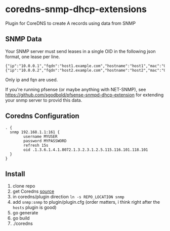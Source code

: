 # coredns-snmp-dhcp-extensions
Plugin for CoreDNS to create A records using data from SNMP 

## SNMP Data
Your SNMP server must send leases in a single OID in the following json format, one lease per line.

```
{"ip":"10.0.0.1","fqdn":"host1.example.com","hostname":"host1","mac":"0e:70:e1:98:XX:XX"}
{"ip":"10.0.0.2","fqdn":"host2.example.com","hostname":"host2","mac":"0e:70:e1:98:XX:XX"}
```

Only ip and fqn are used.

If you're running pfsense (or maybe anything with NET-SNMP), see https://github.com/sgodbold/pfsense-snmpd-dhcp-extension for extending your snmp server to provid this data.

## Coredns Configuration
```
. {
  snmp 192.168.1.1:161 {
        username MYUSER
        password MYPASSWORD
        refresh 15s
        oid .1.3.6.1.4.1.8072.1.3.2.3.1.2.5.115.116.101.118.101
  }
}
```

## Install
1. clone repo 
1. get Coredns [source](https://github.com/coredns/coredns)
1. in coredns/plugin direction `ln -s REPO_LOCATION snmp`
2. add `snmp:snmp` to plugin/plugin.cfg (order matters, i think right after the `hosts` plugin is good)
4. go generate
5. go build
6. ./coredns

